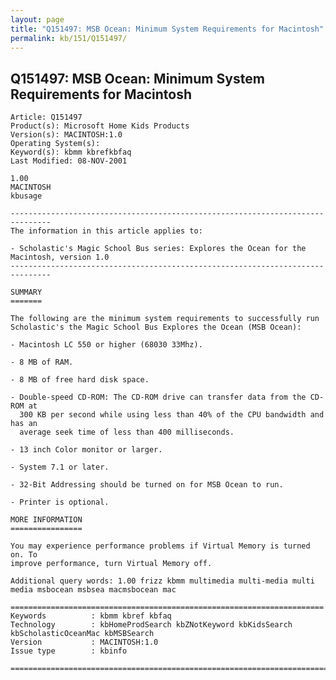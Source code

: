 ```yaml
---
layout: page
title: "Q151497: MSB Ocean: Minimum System Requirements for Macintosh"
permalink: kb/151/Q151497/
---
```


## Q151497: MSB Ocean: Minimum System Requirements for Macintosh

	Article: Q151497
	Product(s): Microsoft Home Kids Products
	Version(s): MACINTOSH:1.0
	Operating System(s): 
	Keyword(s): kbmm kbrefkbfaq
	Last Modified: 08-NOV-2001
	
	1.00
	MACINTOSH
	kbusage
	
	-------------------------------------------------------------------------------
	The information in this article applies to:
	
	- Scholastic's Magic School Bus series: Explores the Ocean for the Macintosh, version 1.0 
	-------------------------------------------------------------------------------
	
	SUMMARY
	=======
	
	The following are the minimum system requirements to successfully run
	Scholastic's the Magic School Bus Explores the Ocean (MSB Ocean):
	
	- Macintosh LC 550 or higher (68030 33Mhz).
	
	- 8 MB of RAM.
	
	- 8 MB of free hard disk space.
	
	- Double-speed CD-ROM: The CD-ROM drive can transfer data from the CD-ROM at
	  300 KB per second while using less than 40% of the CPU bandwidth and has an
	  average seek time of less than 400 milliseconds.
	
	- 13 inch Color monitor or larger.
	
	- System 7.1 or later.
	
	- 32-Bit Addressing should be turned on for MSB Ocean to run.
	
	- Printer is optional.
	
	MORE INFORMATION
	================
	
	You may experience performance problems if Virtual Memory is turned on. To
	improve performance, turn Virtual Memory off.
	
	Additional query words: 1.00 frizz kbmm multimedia multi-media multi media msbocean msbsea macmsbocean mac
	
	======================================================================
	Keywords          : kbmm kbref kbfaq
	Technology        : kbHomeProdSearch kbZNotKeyword kbKidsSearch kbScholasticOceanMac kbMSBSearch
	Version           : MACINTOSH:1.0
	Issue type        : kbinfo
	
	=============================================================================
	
